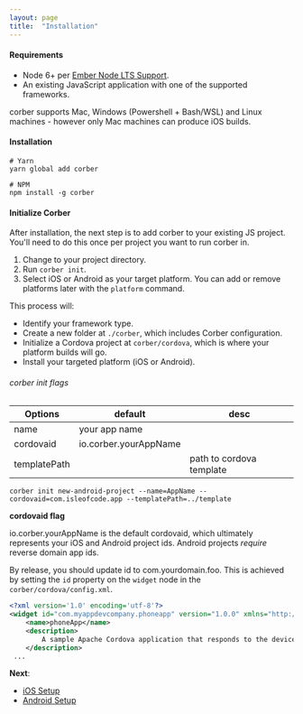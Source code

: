 ```yaml
---
layout: page
title:  "Installation"
---
```


#### Requirements
- Node 6+ per [Ember Node LTS Support](http://emberjs.com/blog/2016/09/07/ember-node-lts-support.html).
- An existing JavaScript application with one of the supported frameworks.

corber supports Mac, Windows (Powershell + Bash/WSL) and Linux machines - however only Mac machines can produce iOS builds. 

#### Installation

```cli
# Yarn
yarn global add corber

# NPM
npm install -g corber
```

#### Initialize Corber
After installation, the next step is to add corber to your existing JS project. You'll need to do this once per project you want to run corber in.

1. Change to your project directory.
2. Run `corber init`.
3. Select iOS or Android as your target platform. You can add or remove platforms later with the `platform` command. 

This process will:

- Identify your framework type.
- Create a new folder at `./corber`, which includes Corber configuration.
- Initialize a Cordova project at `corber/cordova`, which is where your platform builds will go.
- Install your targeted platform (iOS or Android).

###### corber init flags

| Options     | default   | desc |
|------------ |---------- | ---- |
| name        | your app name | |
| cordovaid   | io.corber.yourAppName | |
| templatePath| | path to cordova template |

```cli
corber init new-android-project --name=AppName --cordovaid=com.isleofcode.app --templatePath=../template
```
**cordovaid flag**

io.corber.yourAppName is the default cordovaid, which ultimately represents your iOS and Android project ids. Android projects _require_ reverse domain app ids.

By release, you should update id to com.yourdomain.foo. This is achieved by setting the `id` property on the `widget` node in the `corber/cordova/config.xml`.

```xml
<?xml version='1.0' encoding='utf-8'?>
<widget id="com.myappdevcompany.phoneapp" version="1.0.0" xmlns="http://www.w3.org/ns/widgets" xmlns:cdv="http://cordova.apache.org/ns/1.0">
    <name>phoneApp</name>
    <description>
        A sample Apache Cordova application that responds to the deviceready event.
    </description>
 ...
```

**Next**:

- [iOS Setup](/pages/ios-setup)
- [Android Setup](/pages/android-setup)
